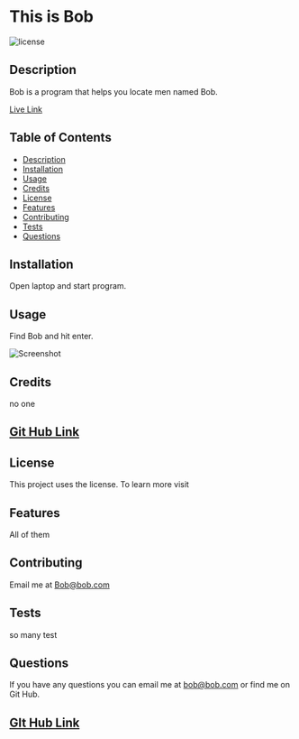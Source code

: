 # This is Bob

  ![license](https://img.shields.io/badge/license--brightgreen) 
  ## Description


  Bob is a program that helps you locate men named Bob.
 
  [Live Link](www.google.com)

## Table of Contents

  * [Description](#description)
  * [Installation](#installation)
  * [Usage](#usage)
  * [Credits](#credits)
  * [License](#license)
  * [Features](#features)
  * [Contributing](#contributing)
  * [Tests](#tests)
  * [Questions](#questions)
    
## Installation


  Open laptop and start program.


  ## Usage


  Find Bob and hit enter.

  ![Screenshot](./img/bob.jpeg)


  ## Credits


  no one

  ## [Git Hub Link](https://github.com/BobBob)

 
  ## License


  This project uses the  license. To learn more visit [](https://en.wikipedia.org/wiki/_License)


  ## Features


  All of them


  ## Contributing


  Email me at Bob@bob.com


  ## Tests


  so many test

 
  ## Questions


  If you have any questions you can email me at bob@bob.com or find me on Git Hub.

  ## [GIt Hub Link](https://github.com/BobBob)